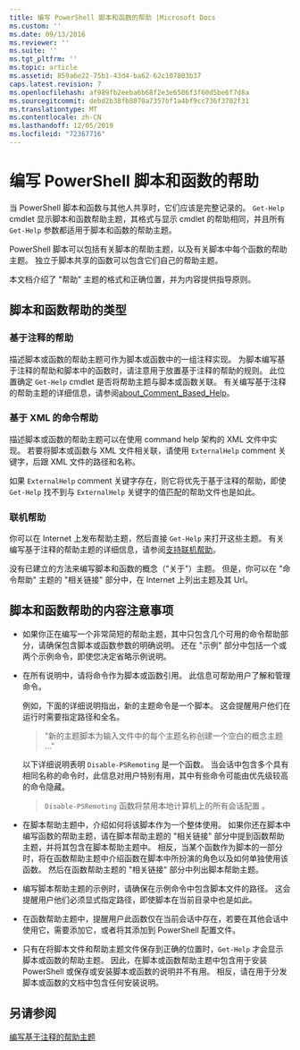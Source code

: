 ```yaml
---
title: 编写 PowerShell 脚本和函数的帮助 |Microsoft Docs
ms.custom: ''
ms.date: 09/13/2016
ms.reviewer: ''
ms.suite: ''
ms.tgt_pltfrm: ''
ms.topic: article
ms.assetid: 859a6e22-75b1-43d4-ba62-62c107803b37
caps.latest.revision: 7
ms.openlocfilehash: af989fb2eeba6b68f2e3e6506f3f60d5be6f7d8a
ms.sourcegitcommit: debd2b38fb8070a7357bf1a4bf9cc736f3702f31
ms.translationtype: MT
ms.contentlocale: zh-CN
ms.lasthandoff: 12/05/2019
ms.locfileid: "72367716"
---
```

# <a name="writing-help-for-powershell-scripts-and-functions"></a>编写 PowerShell 脚本和函数的帮助

当 PowerShell 脚本和函数与其他人共享时，它们应该是完整记录的。
`Get-Help` cmdlet 显示脚本和函数帮助主题，其格式与显示 cmdlet 的帮助相同，并且所有 `Get-Help` 参数都适用于脚本和函数的帮助主题。

PowerShell 脚本可以包括有关脚本的帮助主题，以及有关脚本中每个函数的帮助主题。
独立于脚本共享的函数可以包含它们自己的帮助主题。

本文档介绍了 "帮助" 主题的格式和正确位置，并为内容提供指导原则。

## <a name="types-of-script-and-function-help"></a>脚本和函数帮助的类型

### <a name="comment-based-help"></a>基于注释的帮助
描述脚本或函数的帮助主题可作为脚本或函数中的一组注释实现。
为脚本编写基于注释的帮助和脚本中的函数时，请注意用于放置基于注释的帮助的规则。
此位置确定 `Get-Help` cmdlet 是否将帮助主题与脚本或函数关联。
有关编写基于注释的帮助主题的详细信息，请参阅[about_Comment_Based_Help](/powershell/module/microsoft.powershell.core/about/about_comment_based_help)。

### <a name="xml-based-command-help"></a>基于 XML 的命令帮助
描述脚本或函数的帮助主题可以在使用 command help 架构的 XML 文件中实现。
若要将脚本或函数与 XML 文件相关联，请使用 `ExternalHelp` comment 关键字，后跟 XML 文件的路径和名称。

如果 `ExternalHelp` comment 关键字存在，则它将优先于基于注释的帮助，即使 `Get-Help` 找不到与 `ExternalHelp` 关键字的值匹配的帮助文件也是如此。

### <a name="online-help"></a>联机帮助
你可以在 Internet 上发布帮助主题，然后直接 `Get-Help` 来打开这些主题。
有关编写基于注释的帮助主题的详细信息，请参阅[支持联机帮助](../module/supporting-online-help.md)。

没有已建立的方法来编写脚本和函数的概念（"关于"）主题。
但是，你可以在 "命令帮助" 主题的 "相关链接" 部分中，在 Internet 上列出主题及其 Url。

## <a name="content-considerations-for-script-and-function-help"></a>脚本和函数帮助的内容注意事项

- 如果你正在编写一个非常简短的帮助主题，其中只包含几个可用的命令帮助部分，请确保包含脚本或函数参数的明确说明。 还在 "示例" 部分中包括一个或两个示例命令，即使您决定省略示例说明。

- 在所有说明中，请将命令作为脚本或函数引用。 此信息可帮助用户了解和管理命令。

  例如，下面的详细说明指出，新的主题命令是一个脚本。 这会提醒用户他们在运行时需要指定路径和全名。

  > "新的主题脚本为输入文件中的每个主题名称创建一个空白的概念主题 ..."

  以下详细说明表明 `Disable-PSRemoting` 是一个函数。 当会话中包含多个具有相同名称的命令时，此信息对用户特别有用，其中有些命令可能由优先级较高的命令隐藏。

  > `Disable-PSRemoting` 函数将禁用本地计算机上的所有会话配置 。

- 在脚本帮助主题中，介绍如何将该脚本作为一个整体使用。 如果你还在脚本中编写函数的帮助主题，请在脚本帮助主题的 "相关链接" 部分中提到函数帮助主题，并将其包含在脚本帮助主题中。 相反，当某个函数作为脚本的一部分时，将在函数帮助主题中介绍函数在脚本中所扮演的角色以及如何单独使用该函数。 然后在函数帮助主题的 "相关链接" 部分中列出脚本帮助主题。

- 编写脚本帮助主题的示例时，请确保在示例命令中包含脚本文件的路径。 这会提醒用户他们必须显式指定路径，即使脚本在当前目录中也是如此。

- 在函数帮助主题中，提醒用户此函数仅在当前会话中存在，若要在其他会话中使用它，需要添加它，或者将其添加到 PowerShell 配置文件。

- 只有在将脚本文件和帮助主题文件保存到正确的位置时，`Get-Help` 才会显示脚本或函数的帮助主题。 因此，在脚本或函数帮助主题中包含用于安装 PowerShell 或保存或安装脚本或函数的说明并不有用。 相反，请在用于分发脚本或函数的文档中包含任何安装说明。

## <a name="see-also"></a>另请参阅

[编写基于注释的帮助主题](./writing-comment-based-help-topics.md)
